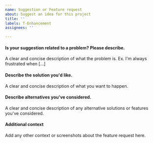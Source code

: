 ```yaml
---
name: Suggestion or Feature request
about: Suggest an idea for this project
title: ''
labels: T-Enhancement
assignees: ''

---
```


#### Is your suggestion related to a problem? Please describe.
A clear and concise description of what the problem is. Ex. I'm always frustrated when [...]

#### Describe the solution you'd like.
A clear and concise description of what you want to happen.

#### Describe alternatives you've considered.
A clear and concise description of any alternative solutions or features you've considered.

#### Additional context
Add any other context or screenshots about the feature request here.
